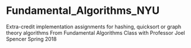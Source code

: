 # Fundamental_Algorithms_NYU
Extra-credit implementation assignments for hashing, quicksort or graph theory algorithms
From Fundamental Algorithms Class with Professor Joel Spencer
Spring 2018
